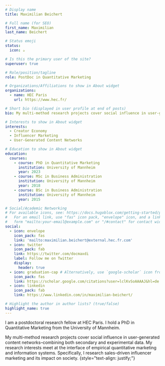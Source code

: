 ```yaml
---
# Display name
title: Maximilian Beichert

# Full name (for SEO)
first_name: Maximilian
last_name: Beichert

# Status emoji
status:
  icon: ☕️

# Is this the primary user of the site?
superuser: true

# Role/position/tagline
role: PostDoc in Quantitative Marketing

# Organizations/Affiliations to show in About widget
organizations:
  - name: HEC Paris
    url: https://www.hec.fr/

# Short bio (displayed in user profile at end of posts)
bio: My multi-method research projects cover social influence in user-generated content networks–combining both secondary and experimental data. My research interests meet at the interface of empirical quantitative marketing and information systems. Specifically, I research sales-driven influencer marketing and its impact on society.

# Interests to show in About widget
interests:
  - Creator Economy
  - Influencer Marketing
  - User-Generated Content Networks

# Education to show in About widget
education:
  courses:
    - course: PhD in Quantitative Marketing
      institution: University of Mannheim
      year: 2023
    - course: MSc in Business Administration
      institution: University of Mannheim
      year: 2018
    - course: BSc in Business Administration
      institution: University of Mannheim
      year: 2015

# Social/Academic Networking
# For available icons, see: https://docs.hugoblox.com/getting-started/page-builder/#icons
#   For an email link, use "fas" icon pack, "envelope" icon, and a link in the
#   form "mailto:your-email@example.com" or "/#contact" for contact widget.
social:
  - icon: envelope
    icon_pack: fas
    link: 'mailto:maximilian.beichert@external.hec.fr.com'
  - icon: twitter
    icon_pack: fab
    link: https://twitter.com/docmaxdi
    label: Follow me on Twitter
    display:
      header: true
  - icon: graduation-cap # Alternatively, use `google-scholar` icon from `ai` icon pack
    icon_pack: fas
    link: https://scholar.google.com/citations?user=lclKvSoAAAAJ&hl=de
  - icon: linkedin
    icon_pack: fab
    link: https://www.linkedin.com/in/maximilian-beichert/

# Highlight the author in author lists? (true/false)
highlight_name: true
---
```


I am a postdoctoral research fellow at HEC Paris. I hold a PhD in Quantitative Marketing from the University of Mannheim.

My multi-method research projects cover social influence in user-generated content networks–combining both secondary and experimental data. My research interests meet at the interface of empirical quantitative marketing and information systems. Specifically, I research sales-driven influencer marketing and its impact on society.
{style="text-align: justify;"}
